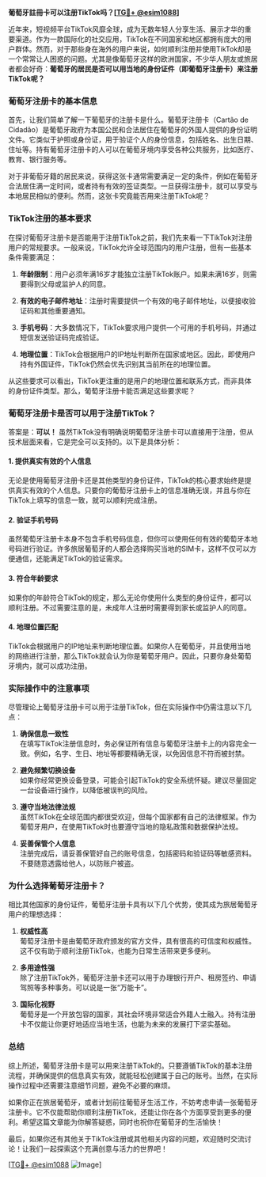 **葡萄牙註冊卡可以注册TikTok吗？[[TG💪+ @esim1088](https://t.me/s/esim1088)]**

近年来，短视频平台TikTok风靡全球，成为无数年轻人分享生活、展示才华的重要渠道。作为一款国际化的社交应用，TikTok在不同国家和地区都拥有庞大的用户群体。然而，对于那些身在海外的用户来说，如何顺利注册并使用TikTok却是一个常常让人困惑的问题。尤其是像葡萄牙这样的欧洲国家，不少华人朋友或旅居者都会好奇：**葡萄牙的居民是否可以用当地的身份证件（即葡萄牙注册卡）来注册TikTok呢？**

### **葡萄牙注册卡的基本信息**

首先，让我们简单了解一下葡萄牙的注册卡是什么。葡萄牙注册卡（Cartão de Cidadão）是葡萄牙政府为本国公民和合法居住在葡萄牙的外国人提供的身份证明文件。它类似于护照或身份证，用于验证个人的身份信息，包括姓名、出生日期、住址等。持有葡萄牙注册卡的人可以在葡萄牙境内享受各种公共服务，比如医疗、教育、银行服务等。

对于非葡萄牙籍的居民来说，获得这张卡通常需要满足一定的条件，例如在葡萄牙合法居住满一定时间，或者持有有效的签证类型。一旦获得注册卡，就可以享受与本地居民相似的便利。然而，这张卡究竟能否用来注册TikTok呢？

### **TikTok注册的基本要求**

在探讨葡萄牙注册卡是否能用于注册TikTok之前，我们先来看一下TikTok对注册用户的常规要求。一般来说，TikTok允许全球范围内的用户注册，但有一些基本条件需要满足：

1. **年龄限制**：用户必须年满16岁才能独立注册TikTok账户。如果未满16岁，则需要得到父母或监护人的同意。
   
2. **有效的电子邮件地址**：注册时需要提供一个有效的电子邮件地址，以便接收验证码和其他重要通知。

3. **手机号码**：大多数情况下，TikTok要求用户提供一个可用的手机号码，并通过短信发送验证码完成验证。

4. **地理位置**：TikTok会根据用户的IP地址判断所在国家或地区。因此，即使用户持有外国证件，TikTok仍然会优先识别其当前所在的地理位置。

从这些要求可以看出，TikTok更注重的是用户的地理位置和联系方式，而非具体的身份证件类型。那么，葡萄牙注册卡能否满足这些要求呢？

### **葡萄牙注册卡是否可以用于注册TikTok？**

答案是：**可以！** 虽然TikTok没有明确说明葡萄牙注册卡可以直接用于注册，但从技术层面来看，它是完全可以支持的。以下是具体分析：

#### **1. 提供真实有效的个人信息**
无论是使用葡萄牙注册卡还是其他类型的身份证件，TikTok的核心要求始终是提供真实有效的个人信息。只要你的葡萄牙注册卡上的信息准确无误，并且与你在TikTok上填写的信息一致，就可以顺利完成注册。

#### **2. 验证手机号码**
虽然葡萄牙注册卡本身不包含手机号码信息，但你可以使用任何有效的葡萄牙本地号码进行验证。许多旅居葡萄牙的人都会选择购买当地的SIM卡，这样不仅可以方便通信，还能满足TikTok的验证需求。

#### **3. 符合年龄要求**
如果你的年龄符合TikTok的规定，那么无论你使用什么类型的身份证件，都可以顺利注册。不过需要注意的是，未成年人注册时需要得到家长或监护人的同意。

#### **4. 地理位置匹配**
TikTok会根据用户的IP地址来判断地理位置。如果你人在葡萄牙，并且使用当地的网络进行注册，那么TikTok就会认为你是葡萄牙用户。因此，只要你身处葡萄牙境内，就可以成功注册。

### **实际操作中的注意事项**

尽管理论上葡萄牙注册卡可以用于注册TikTok，但在实际操作中仍需注意以下几点：

1. **确保信息一致性**  
   在填写TikTok注册信息时，务必保证所有信息与葡萄牙注册卡上的内容完全一致。例如，名字、生日、地址等都要精确无误，以免因信息不符而被封禁。

2. **避免频繁切换设备**  
   如果你经常更换设备登录，可能会引起TikTok的安全系统怀疑。建议尽量固定一台设备进行操作，以降低被误判的风险。

3. **遵守当地法律法规**  
   虽然TikTok在全球范围内都很受欢迎，但每个国家都有自己的法律框架。作为葡萄牙用户，在使用TikTok时也要遵守当地的隐私政策和数据保护法规。

4. **妥善保管个人信息**  
   注册完成后，请妥善保管好自己的账号信息，包括密码和验证码等敏感资料。不要随意透露给他人，以防账户被盗。

### **为什么选择葡萄牙注册卡？**

相比其他国家的身份证件，葡萄牙注册卡具有以下几个优势，使其成为旅居葡萄牙用户的理想选择：

1. **权威性高**  
   葡萄牙注册卡是由葡萄牙政府颁发的官方文件，具有很高的可信度和权威性。这不仅有助于顺利注册TikTok，也能为日常生活带来更多便利。

2. **多用途性强**  
   除了注册TikTok外，葡萄牙注册卡还可以用于办理银行开户、租房签约、申请驾照等多种事务。可以说是一张“万能卡”。

3. **国际化视野**  
   葡萄牙是一个开放包容的国家，其社会环境非常适合外籍人士融入。持有注册卡不仅能让你更好地适应当地生活，也能为未来的发展打下坚实基础。

### **总结**

综上所述，葡萄牙注册卡是可以用来注册TikTok的。只要遵循TikTok的基本注册流程，并确保提供的信息真实有效，就能轻松创建属于自己的账号。当然，在实际操作过程中还需要注意细节问题，避免不必要的麻烦。

如果你正在旅居葡萄牙，或者计划前往葡萄牙生活工作，不妨考虑申请一张葡萄牙注册卡。它不仅能帮助你顺利注册TikTok，还能让你在各个方面享受到更多的便利。希望这篇文章能为你解答疑惑，同时也祝你在葡萄牙的生活愉快！

最后，如果你还有其他关于TikTok注册或其他相关内容的问题，欢迎随时交流讨论！让我们一起探索这个充满创意与活力的世界吧！

[[TG💪+ @esim1088](https://t.me/s/esim1088) ![Image](https://i.postimg.cc/4NQfJmqS/Snipaste-2025-05-13-00-14-12.png)]